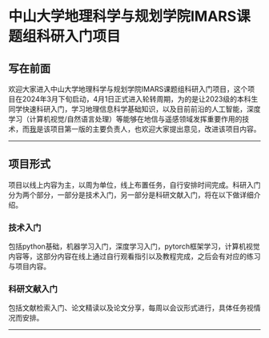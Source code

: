 # 中山大学地理科学与规划学院IMARS课题组科研入门项目
## 写在前面
欢迎大家进入中山大学地理科学与规划学院IMARS课题组科研入门项目，这个项目在2024年3月下旬启动，4月1日正式进入轮转周期，为的是让2023级的本科生同学快速科研入门，学习地理信息科学基础知识，以及目前前沿的人工智能，深度学习（计算机视觉/自然语言处理）等能够在地信与遥感领域发挥重要作用的技术，而[我](https://github.com/JeasunLok)是该项目第一版的主要负责人，也欢迎大家提出意见，改进该项目内容。

***

## 项目形式
项目以线上内容为主，以周为单位，线上布置任务，自行安排时间完成。科研入门分为两个部分，一部分是技术入门，另一部分是科研文献入门，将在以下做详细介绍。

### 技术入门
包括python基础，机器学习入门，深度学习入门，pytorch框架学习，计算机视觉内容等，这部分内容在线上通过自行观看指引以及教程完成，之后会有对应的练习与项目内容。

### 科研文献入门
包括文献检索入门、论文精读以及论文分享，每周以会议形式进行，具体任务视情况而安排。

***